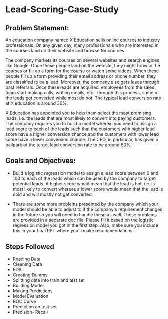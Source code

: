 # Lead-Scoring-Case-Study 
## Problem Statement: 
An education company named X Education sells online courses to industry professionals. On any given day, many professionals who are interested in the courses land on their website and browse for courses. <br>

The company markets its courses on several websites and search engines like Google. Once these people land on the website, they might browse the courses or fill up a form for the course or watch some videos. When these people fill up a form providing their email address or phone number, they are classified to be a lead. Moreover, the company also gets leads through past referrals. Once these leads are acquired, employees from the sales team start making calls, writing emails, etc. Through this process, some of the leads get converted while most do not. The typical lead conversion rate at X education is around 30%. <br>

X Education has appointed you to help them select the most promising leads, i.e. the leads that are most likely to convert into paying customers. The company requires you to build a model wherein you need to assign a lead score to each of the leads such that the customers with higher lead score have a higher conversion chance and the customers with lower lead score have a lower conversion chance. The CEO, in particular, has given a ballpark of the target lead conversion rate to be around 80%. <br>

## Goals and Objectives:
* Build a logistic regression model to assign a lead score between 0 and 100 to each of the leads which can be used by the company to target potential leads. A higher score would mean that the lead is hot, i.e. is most likely to convert whereas a lower score would mean that the lead is cold and will mostly not get converted. 

* There are some more problems presented by the company which your model should be able to adjust to if the company's requirement changes in the future so you will need to handle these as well. These problems are provided in a separate doc file. Please fill it based on the logistic regression model you got in the first step. Also, make sure you include this in your final PPT where you'll make recommendations.

## Steps Followed
* Reading Data <br>
* Cleaning Data <br>
* EDA <br>
* Creating Dummy <br>
* Splitting data into train and test set <br>
* Building Model <br>
* Making Predictions <br>
* Model Evaluation <br>
* ROC Curve <br>
* Prediction on test set <br>
* Precision- Recall <br>
